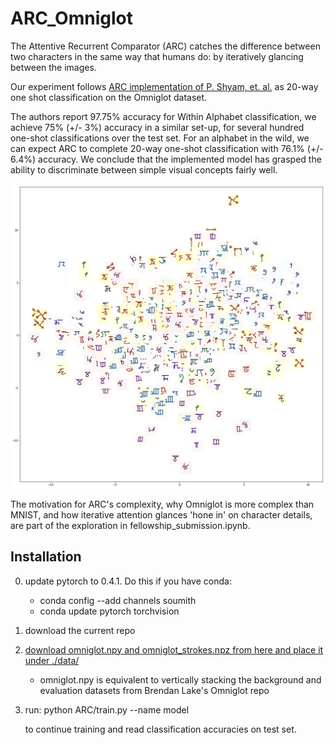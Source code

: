# ARC_Omniglot
The Attentive Recurrent Comparator (ARC) catches the difference between two characters in the same way that humans do: by iteratively glancing between the images. 

Our experiment follows [ARC implementation of P. Shyam, et. al.](https://arxiv.org/abs/1703.00767) as 20-way one shot classification on the Omniglot dataset.

The authors report 97.75% accuracy for Within Alphabet classification, we achieve 75% (+/- 3%) accuracy in a similar set-up, for several hundred one-shot classifications over the test set. For an alphabet in the wild, we can expect ARC to complete 20-way one-shot classification with 76.1% (+/- 6.4%) accuracy. We conclude that the implemented model has grasped the ability to discriminate between simple visual concepts fairly well.

![Omniglot PCA](https://github.com/ostwind/ARC_Omniglot/blob/master/papers/omniglot_pca.png)

The motivation for ARC's complexity, why Omniglot is more complex than MNIST, and how iterative attention glances 'hone in' on character details, are part of the exploration in fellowship_submission.ipynb.   




## Installation

0. update pytorch to 0.4.1. Do this if you have conda:
    - conda config --add channels soumith
    - conda update pytorch torchvision
1. download the current repo 
2. [download omniglot.npy and omniglot_strokes.npz from here and place it under ./data/](https://drive.google.com/drive/folders/1uGDPpuOy-PXm-Mif3mrnUewGJthkP79A?usp=sharing)
    - omniglot.npy is equivalent to vertically stacking the background and evaluation datasets from Brendan Lake's Omniglot repo
3. run:
   python ARC/train.py --name model
   
   to continue training and read classification accuracies on test set.
